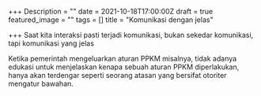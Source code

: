 +++
Description = ""
date = 2021-10-18T17:00:00Z
draft = true
featured_image = ""
tags = []
title = "Komunikasi dengan jelas"

+++
Saat kita interaksi pasti terjadi komunikasi, bukan sekedar komunikasi, tapi komunikasi yang jelas

Ketika pemerintah mengeluarkan aturan PPKM misalnya, tidak adanya edukasi untuk menjelaskan kenapa sebuah aturan PPKM diperlakukan, hanya akan terdengar seperti seorang atasan yang bersifat otoriter mengatur bawahan. 